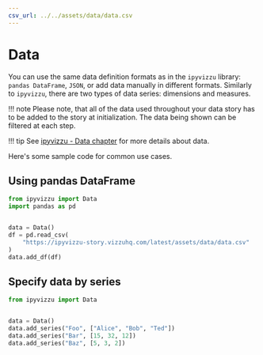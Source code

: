 ```yaml
---
csv_url: ../../assets/data/data.csv
---
```


# Data

You can use the same data definition formats as in the `ipyvizzu` library:
`pandas DataFrame`, `JSON`, or add data manually in different formats. Similarly
to `ipyvizzu`, there are two types of data series: dimensions and measures.

!!! note
    Please note, that all of the data used throughout your data story has to be
    added to the story at initialization. The data being shown can be filtered
    at each step.

!!! tip
    See
    [ipyvizzu - Data chapter](https://ipyvizzu.vizzuhq.com/latest/tutorial/data/)
    for more details about data.

Here's some sample code for common use cases.

## Using pandas DataFrame

```python
from ipyvizzu import Data
import pandas as pd


data = Data()
df = pd.read_csv(
    "https://ipyvizzu-story.vizzuhq.com/latest/assets/data/data.csv"
)
data.add_df(df)
```

## Specify data by series

```python
from ipyvizzu import Data


data = Data()
data.add_series("Foo", ["Alice", "Bob", "Ted"])
data.add_series("Bar", [15, 32, 12])
data.add_series("Baz", [5, 3, 2])
```
